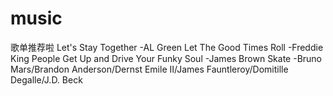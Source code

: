 # music

歌单推荐啦
Let's Stay Together -AL Green
Let The Good Times Roll -Freddie King
People Get Up and Drive Your Funky Soul -James Brown
Skate -Bruno Mars/Brandon Anderson/Dernst Emile II/James Fauntleroy/Domitille Degalle/J.D. Beck
